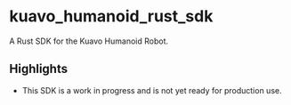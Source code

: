 # kuavo_humanoid_rust_sdk

A Rust SDK for the Kuavo Humanoid Robot.

## Highlights

- This SDK is a work in progress and is not yet ready for production use.
